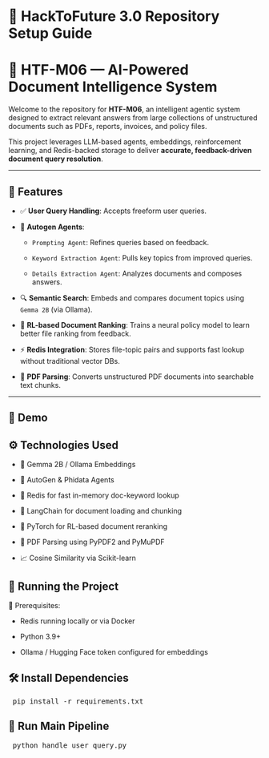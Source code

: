 # 🚀 HackToFuture 3.0 Repository Setup Guide

# 🧠 HTF-M06 — AI-Powered Document Intelligence System

Welcome to the repository for **HTF-M06**, an intelligent agentic system designed to extract relevant answers from large collections of unstructured documents such as PDFs, reports, invoices, and policy files.

This project leverages LLM-based agents, embeddings, reinforcement learning, and Redis-backed storage to deliver **accurate, feedback-driven document query resolution**.

---

## 🚀 Features

- ✅ **User Query Handling**: Accepts freeform user queries.
  
- 🤖 **Autogen Agents**:
  
  - `Prompting Agent`: Refines queries based on feedback.
  
  - `Keyword Extraction Agent`: Pulls key topics from improved queries.
  
  - `Details Extraction Agent`: Analyzes documents and composes answers.
  
- 🔍 **Semantic Search**: Embeds and compares document topics using `Gemma 2B` (via Ollama).
  
- 🧠 **RL-based Document Ranking**: Trains a neural policy model to learn better file ranking from feedback.
  
- ⚡ **Redis Integration**: Stores file-topic pairs and supports fast lookup without traditional vector DBs.
  
- 📄 **PDF Parsing**: Converts unstructured PDF documents into searchable text chunks.

---

## 🎥 Demo

## ⚙️ Technologies Used

- 🧠 Gemma 2B / Ollama Embeddings

- 🤖 AutoGen & Phidata Agents

- 🔴 Redis for fast in-memory doc-keyword lookup

- 🧾 LangChain for document loading and chunking

- 🎯 PyTorch for RL-based document reranking

- 📄 PDF Parsing using PyPDF2 and PyMuPDF

- 📈 Cosine Similarity via Scikit-learn


## 🧪 Running the Project

🔧 Prerequisites:

- Redis running locally or via Docker

- Python 3.9+

- Ollama / Hugging Face token configured for embeddings


## 🛠 Install Dependencies

<pre> pip install -r requirements.txt </pre>

## 🚀 Run Main Pipeline

<pre> python handle_user_query.py </pre>





